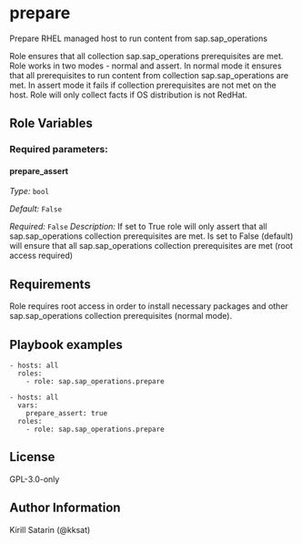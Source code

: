 <!--
SPDX-License-Identifier: GPL-3.0-only
SPDX-FileCopyrightText: 2023-2024 Red Hat, Project Atmosphere

Copyright 2023-2024 Red Hat, Project Atmosphere

This program is free software: you can redistribute it and/or modify it under the terms of the GNU
General Public License as published by the Free Software Foundation, version 3 of the License.

This program is distributed in the hope that it will be useful, but WITHOUT ANY WARRANTY; without
even the implied warranty of MERCHANTABILITY or FITNESS FOR A PARTICULAR PURPOSE.
See the GNU General Public License for more details.

Unless required by applicable law or agreed to in writing, software
distributed under the License is distributed on an "AS IS" BASIS,
WITHOUT WARRANTIES OR CONDITIONS OF ANY KIND, either express or implied.
See the License for the specific language governing permissions and
limitations under the License.

You should have received a copy of the GNU General Public License along with this program.
If not, see <https://www.gnu.org/licenses/>.
-->

# prepare

Prepare RHEL managed host to run content from sap.sap_operations


Role ensures that all collection sap.sap_operations prerequisites are met.
Role works in two modes - normal and assert.
In normal mode it ensures that all prerequisites to run content from collection sap.sap_operations are met.
In assert mode it fails if collection prerequisites are not met on the host.
Role will only collect facts if OS distribution is not RedHat.



## Role Variables

### Required parameters:

 

#### prepare_assert


_Type:_ `bool`

_Default:_ `False`

_Required:_ `False`
_Description:_
If set to True role will only assert that all sap.sap_operations collection prerequisites are met.
Is set to False (default) will ensure that all sap.sap_operations collection prerequisites are met (root access required)

 
 

## Requirements

Role requires root access in order to install necessary packages and other sap.sap_operations collection prerequisites (normal mode).

## Playbook examples


```ansible
- hosts: all
  roles:
    - role: sap.sap_operations.prepare
```

```ansible
- hosts: all
  vars:
    prepare_assert: true
  roles:
    - role: sap.sap_operations.prepare
```


## License

GPL-3.0-only

## Author Information

Kirill Satarin (@kksat)
